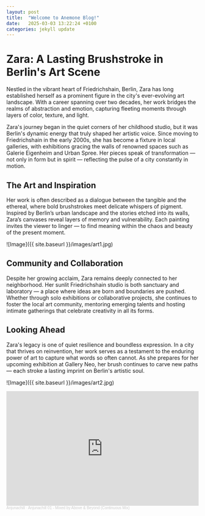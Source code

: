 ```yaml
---
layout: post
title:  "Welcome to Anemone Blog!"
date:   2025-03-03 13:22:24 +0100
categories: jekyll update
---
```


# Zara: A Lasting Brushstroke in Berlin's Art Scene

Nestled in the vibrant heart of Friedrichshain, Berlin, Zara has long established herself as a prominent figure in the city's ever-evolving art landscape. With a career spanning over two decades, her work bridges the realms of abstraction and emotion, capturing fleeting moments through layers of color, texture, and light.



Zara's journey began in the quiet corners of her childhood studio, but it was Berlin's dynamic energy that truly shaped her artistic voice. Since moving to Friedrichshain in the early 2000s, she has become a fixture in local galleries, with exhibitions gracing the walls of renowned spaces such as Galerie Eigenheim and Urban Spree. Her pieces speak of transformation — not only in form but in spirit — reflecting the pulse of a city constantly in motion.

## The Art and Inspiration

Her work is often described as a dialogue between the tangible and the ethereal, where bold brushstrokes meet delicate whispers of pigment. Inspired by Berlin’s urban landscape and the stories etched into its walls, Zara’s canvases reveal layers of memory and vulnerability. Each painting invites the viewer to linger — to find meaning within the chaos and beauty of the present moment.

![Image]({{ site.baseurl }}/images/art1.jpg)

## Community and Collaboration

Despite her growing acclaim, Zara remains deeply connected to her neighborhood. Her sunlit Friedrichshain studio is both sanctuary and laboratory — a place where ideas are born and boundaries are pushed. Whether through solo exhibitions or collaborative projects, she continues to foster the local art community, mentoring emerging talents and hosting intimate gatherings that celebrate creativity in all its forms.

## Looking Ahead

Zara's legacy is one of quiet resilience and boundless expression. In a city that thrives on reinvention, her work serves as a testament to the enduring power of art to capture what words so often cannot. As she prepares for her upcoming exhibition at Gallery Neo, her brush continues to carve new paths — each stroke a lasting imprint on Berlin's artistic soul.

![Image]({{ site.baseurl }}/images/art2.jpg)

<iframe width="100%" height="300" scrolling="no" frameborder="no" allow="autoplay" src="https://w.soundcloud.com/player/?url=https%3A//api.soundcloud.com/tracks/2045753616&color=%23ff5500&auto_play=false&hide_related=false&show_comments=true&show_user=true&show_reposts=false&show_teaser=true&visual=true"></iframe><div style="font-size: 10px; color: #cccccc;line-break: anywhere;word-break: normal;overflow: hidden;white-space: nowrap;text-overflow: ellipsis; font-family: Interstate,Lucida Grande,Lucida Sans Unicode,Lucida Sans,Garuda,Verdana,Tahoma,sans-serif;font-weight: 100;"><a href="https://soundcloud.com/anjunachill" title="Anjunachill" target="_blank" style="color: #cccccc; text-decoration: none;">Anjunachill</a> · <a href="https://soundcloud.com/anjunachill/anjunachill-01-mixed-by-above-beyond-continuous-mix" title="Anjunachill 01 - Mixed by Above &amp; Beyond (Continuous Mix)" target="_blank" style="color: #cccccc; text-decoration: none;">Anjunachill 01 - Mixed by Above &amp; Beyond (Continuous Mix)</a></div>
